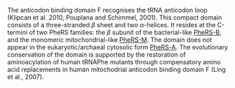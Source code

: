 The anticodon binding domain F recognises the tRNA anticodon loop (Klipcan et al. 2010, Pouplana and Schimmel, 2001). This compact domain consists of a three-stranded $\beta$ sheet and two $\alpha$-helices. It resides at the C-termini of two PheRS families: the $\beta$ subunit of the bacterial-like [PheRS-B](/class2/phe2/), and the monomeric mitochondrial-like [PheRS-M](/class2/phe5/). The domain does not appear in the eukaryotic/archaeal cytosolic form [PheRS-A](/class2/phe4/).  The evolutionary conservation of the domain is supported by the restoration of aminoacylation of human tRNAPhe mutants through compensatory amino acid replacements in human mitochodrial anticodon binding domain F (Ling et al., 2007).  


